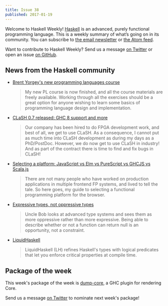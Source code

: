 ```yaml
---
title: Issue 38
published: 2017-01-19
---
```


Welcome to Haskell Weekly!
[Haskell](https://haskell-lang.org) is an advanced, purely functional programming language.
This is a weekly summary of what’s going on in its community.
You can subscribe to [the email newsletter](https://news.us10.list-manage.com/subscribe?u=49a6a2e17b12be2c5c4dcb232&id=ffbbbbd930)
or [the Atom feed](/haskell-weekly.atom).

Want to contribute to Haskell Weekly?
Send us a message [on Twitter](https://twitter.com/haskellweekly)
or open an issue [on GitHub](https://github.com/haskellweekly/haskellweekly.github.io).

## News from the Haskell community

-   [Brent Yorgey's new programming languages course](https://byorgey.wordpress.com/2017/01/13/my-new-programming-languages-course/)

    > My new PL course is now finished, and all the course materials are freely available. Working through all the exercises should be a great option for anyone wishing to learn some basics of programming language design and implementation.

-   [CLaSH 0.7 released: GHC 8 support and more](https://groups.google.com/forum/#!topic/clash-language/vG8GqAyjAa8)

    > Our company has been hired to do FPGA development work, and best of all, we get to use CLaSH. As a consequence, I cannot put as much time into CLaSH development as during my days as a PhD/PostDoc. However, we do now get to use CLaSH in industry! And as part of the contract there is time to find and fix bugs in CLaSH!

-   [Selecting a platform: JavaScript vs Elm vs PureScript vs GHCJS vs Scala.js](http://mutanatum.com/posts/2017-01-12-Browser-FP-Head-to-Head.html)

    > There are not many people who have worked on production applications in multiple frontend FP systems, and lived to tell the tale. So here goes, my guide to selecting a functional programming platform for the browser.

-   [Expressive types, not oppressive types](https://literateprogrammer.blogspot.com.au/2017/01/expressive-types-not-oppressive-types.html)

    > Uncle Bob looks at advanced type systems and sees them as more oppressive rather than more expressive. Being able to describe whether or not a function can return null is an opportunity, not a constraint.

-   [LiquidHaskell](https://ucsd-progsys.github.io/liquidhaskell-blog/)

    > LiquidHaskell (LH) refines Haskell's types with logical predicates that let you enforce critical properties at compile time.

## Package of the week

This week's package of the week is [dump-core](https://hackage.haskell.org/package/dump-core),
a GHC plugin for rendering Core.

Send us a message [on Twitter](https://twitter.com/haskellweekly) to nominate next week's package!
